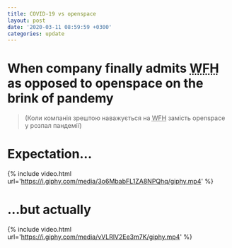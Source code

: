 ```yaml
---
title: COVID-19 vs openspace
layout: post
date: '2020-03-11 08:59:59 +0300'
categories: update
---
```

# When company finally admits <abbr title="Work from Home">WFH</abbr> as opposed to openspace on the brink of pandemy
> (Коли компанія зрештою наважується на <abbr title="Робота з дому">WFH</abbr> замість openspace у розпал пандемії)

# Expectation...
{% include video.html url='https://i.giphy.com/media/3o6MbabFL1ZA8NPQhq/giphy.mp4' %}
# ...but actually
{% include video.html url='https://i.giphy.com/media/vVLRlV2Ee3m7K/giphy.mp4' %}
